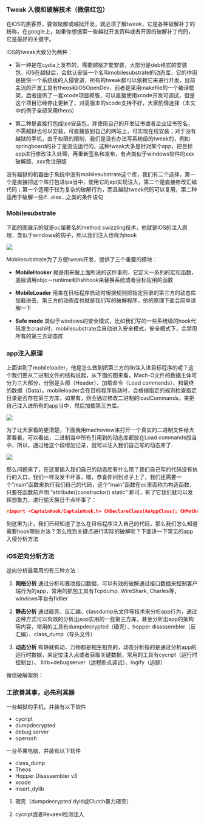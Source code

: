 ### Tweak 入侵和破解技术（微信红包）

在iOS的黑客界，要做破解或越狱开发，就必须了解tweak，它是各种破解补丁的统称，在google上，如果你想搜索一些越狱开发资料或者开源的破解补丁代码，它是最好的关键字。

iOS的tweak大致分为两种：

* 第一种是在cydia上发布的，需要越狱才能安装，大部分是deb格式的安装包，iOS在越狱后，会默认安装一个名叫mobilesubstrate的动态库，它的作用是提供一个系统级的入侵管道，所有的tweak都可以依赖它来进行开发，目前主流的开发工具有theos和iOSOpenDev，前者是采用makefile的一个编译框架，后者提供了一套xcode项目模版，可以直接使用xcode开发可调试，但是这个项目已经停止更新了，对高版本的xcode支持不好，大家酌情选择（本文中的例子全部采用theos）

* 第二种是直接打包成ipa安装包，并使用自己的开发证书或者企业证书签名，不需越狱也可以安装，可直接放到自己的网站上，可实现在线安装；对于没有越狱的手机，由于权限的限制，我们是没有办法写系统级的tweak的，例如springboard的补丁是没法运行的，这种tweak大多是针对某个app，把目标app进行修改注入处理，再重新签名和发布，有点类似于windows软件的xxx破解版、xxx免注册版


没有越狱的机器由于系统中没有mobilesubstrate这个库，我们有二个选择，第一个是直接把这个库打包进ipa当中，使用它的api实现注入，第二个是直接修改汇编代码；第一个适用于较为复杂的破解行为，而且越狱tweak代码可以复用，第二种适用于破解一些if…else…之类的条件语句

### Mobilesubstrate

下面的图展示的就是oc届著名的method swizzling技术，他就是iOS的注入原理，类似于windows的钩子，所以我们注入也称为hook

![](http://img.blog.csdn.net/20160630192139249)

Mobilesubstrate为了方便tweak开发，提供了三个重要的模块：

* **MobileHooker** 就是用来做上面所说的这件事的，它定义一系列的宏和函数，底层调用objc－runtime和fishhook来替换系统或者目标应用的函数

* **MobileLoader** 用来在目标程序启动时根据规则把指定目录的第三方的动态库加载进去，第三方的动态库也就是我们写的破解程序，他的原理下面会简单讲解一下

* **Safe mode** 类似于windows的安全模式，比如我们写的一些系统级的hook代码发生crash时，mobilesubstrate会自动进入安全模式，安全模式下，会禁用所有的第三方动态库


### app注入原理

上面讲到了mobileloader，他是怎么做到把第三方的lib注入进目标程序的呢？这个我们要从二进制文件的结构说起，从下面的图来看，Mach-O文件的数据主体可分为三大部分，分别是头部（Header）、加载命令（Load commands）、和最终的数据（Data）。mobileloader会在目标程序启动时，会根据指定的规则检查指定目录是否存在第三方库，如果有，则会通过修改二进制的loadCommands，来把自己注入进所有的app当中，然后加载第三方库。

![](http://img.blog.csdn.net/20160630194435735)

为了让大家看的更清楚，下面我用machoview来打开一个真实的二进制文件给大家看看，可以看出，二进制当中所有引用到的动态库都放在Load commands段当中，所以，通过给这个段增加记录，就可以注入我们自己写的动态库了.

![](http://img.blog.csdn.net/20160630195027509)

那么问题来了，在这里插入我们自己的动态库有什么用？我们自己写的代码没有执行的入口，我们一样没发干坏事，嗯，恭喜你问到点子上了，我们还需要一个”main”函数来执行我们自己的代码，这个”main”函数在oc里面称为构造函数，只要在函数前声明 “attribute\(\(constructor\)\) static” 即可，有了它我们就可以发挥想象力，进行偷天换日干点坏事了：

```c
#import <CaptainHook/CaptainHook.h> CHDeclareClass(AnAppClass); CHMethod(1, void, AnAppClass, say, id, arg1) { NSString* tmp=@"Hello, iOS!"; CHSuper(1, AnAppClass, say, tmp); } __attribute__((constructor)) static void entry() { NSLog(@"Hello, Ice And Fire!"); CHLoadLateClass(AnAppClass); CHClassHook(1, AnAppClass,say); }
```

到这里为止，我们已经知道了怎么在目标程序注入自己的代码，那么我们怎么知道需要hook哪些方法？怎么找到关键点进行实际的破解呢？下面讲一下常见的app入侵分析方法

### iOS逆向分析方法

逆向分析最常用的有三种方法：

1. **网络分析** 通过分析和篡改接口数据，可以有效的破解通过接口数据来控制客户端行为的app，常用的抓包工具有Tcpdump, WireShark, Charles等，windows平台有fidller

2. **静态分析** 通过砸壳、反汇编、classdump头文件等技术来分析app行为，通过这种方式可以有效的分析出app实用的一些第三方库，甚至分析出app的架构等内容，常用的工具有dumpdecrypted（砸壳）、hopper disassembler（反汇编）、class\_dump（导头文件）

3. **动态分析** 有静就有动，万物都是相生相克的，动态分析指的是通过分析app的运行时数据，来定位注入点或者获取关键数据，常用的工具有cycript（运行时控制台）、 lldb+debugserver（远程断点调试）、logify（追踪）


微信破解案例：

### 工欲善其事，必先利其器

一台越狱的手机，并装有以下软件

* cycript
* dumpdecrypted
* debug server
* openssh

一台苹果电脑，并装有以下软件

* class\_dump
* Theos
* Hopper Disassembler v3
* xcode
* insert\_dylib

1. 砸壳（dumpdecrypted.dyld或Clutch暴力砸壳）

2. cycript或者Revaevl检测注入





